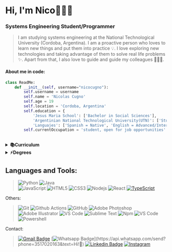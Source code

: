 # Hi, I'm Nico👋👨‍💻
### Systems Engineering Student/Programmer
> I am studying systems engineering at the National Technological University (Cordoba, Argentina). I am a proactive person who loves to learn new things and put them into practice 💡. I love exploring new technologies and taking advantage of them to solve real life problems ✨. Apart from that, I also love to guide and guide my colleagues 👨🏻‍💻.

#### About me in code:
```python
class ReadMe:
    def __init__(self, username="nicocugno"):
        self.username = username
        self.name = 'Nicolas Cugno'
        self.age = 19
        self.location = 'Cordoba, Argentina'
        self.education = {
            'Jesus Maria School': ['Bachelor in Social Sciences'],
            'Argentinian National Technological University(UTN)': ['Studying Systems Engineering'],
            'Languajes': ['Spanish = Native', 'English = Advanced/Intermediate', 'German = Basic']}
        self.currentOccupation = 'student, open for job opportunities'
        
```


 <details>
  <summary><b>📚Curriculum</b></summary>
  -Cv: <a href="CURRICULUM VITAE.pdf">Curriculum Vitae</a><br> 
  </details>
  <details>
  <summary><b>⚡Degrees</b></summary>
  -Certificado UTN: <a href="Certificado_de_Aprobacin_-_MM01_-_Internet_de_las_Cosas_IOT.pdf">Internet de las Cosas</a><br> 
  -Certificado UTN: <a href="Certificado_de_Aprobacin_-_MM02_-_Blockchain.pdf">Blockchain</a> <br> 
  -Certificado UTN: <a href="Certificado_de_Aprobacin_-_MM03_-_Cloud_Computing.pdf">Cloud Computing</a><br> 
  -Certificado Bootcamp: <a href="Diploma Fundamentos de la Programacion.pdf">Fundamentos de la Programacion</a> 
  </details>
  
 
 
 
## Languages and Tools:
  
  
>![Python](http://img.shields.io/badge/-Python-3776AB?style=flat-square&logo=python&logoColor=ffffff) 
![Java](http://img.shields.io/badge/-Java-5B4638?style=flat-square&logo=java&logoColor=ffffff)  
![JavaScript](https://img.shields.io/badge/-JavaScript-black?style=flat-square&logo=javascript)
![HTML5](https://img.shields.io/badge/-HTML5-%23E44D27?style=flat-square&logo=html5&logoColor=ffffff)
![CSS3](https://img.shields.io/badge/-CSS3-%231572B6?style=flat-square&logo=css3)
![Nodejs](https://img.shields.io/badge/-Nodejs-black?style=flat-square&logo=Node.js)
![React](https://img.shields.io/badge/-React-%23282C34?style=flat-square&logo=react)
[![TypeScript](https://img.shields.io/badge/-TypeScript-007ACC?style=flat-square&logo=typescript&link=https://github.com/LuizCarlosAbbott/)](https://github.com/LuizCarlosAbbott/)


  
  
  
  Others:

  >![Git](https://img.shields.io/badge/-Git-black?style=flat-square&logo=git)
  ![Github Actions](http://img.shields.io/badge/-Github%20Actions-2088FF?style=flat-square&logo=github-actions&logoColor=ffffff)
  ![GitHub](https://img.shields.io/badge/-GitHub-181717?style=flat-square&logo=github)
  ![Adobe Photoshop](http://img.shields.io/badge/-Abode%20Photoshop-26C9FF?style=flat-square&logo=adobe-photoshop&logoColor=ffffff)
  ![Adobe Illustrator](http://img.shields.io/badge/-Abode%20Illustrator-FC8F30?style=flat-square&logo=adobe-illustrator&logoColor=ffffff)
  ![VS Code](http://img.shields.io/badge/-VS%20Code-007ACC?style=flat-square&logo=visual-studio-code)
  ![Sublime Text](http://img.shields.io/badge/-Sublime%20Text-3C4858?style=flat-square&logo=sublime-text)
  ![Npm](https://img.shields.io/badge/-npm-CB3837?style=flat-square&logo=npm)
  ![VS Code](http://img.shields.io/badge/-VS%20Code-007ACC?style=flat-square&logo=visual-studio-code&logoColor=ffffff)
  ![Powershell](http://img.shields.io/badge/-Powershell-5391FE?style=flat-square&logo=powershell&logoColor=ffffff)







Contact:
>[![Gmail Badge](https://img.shields.io/badge/-Gmail-c14438?style=flat-square&logo=Gmail&logoColor=white&link=mailto:nicocugno2gmail.com)](mailto:nicocugno2gmail.com)
[![Whatsapp Badge](https://img.shields.io/badge/-Whatsapp-4CA143?style=flat-square&labelColor=4CA143&logo=whatsapp&logoColor=white&link=https://api.whatsapp.com/send?phone=3517020163&text=Olá!)](https://api.whatsapp.com/send?phone=3517020163&text=Hi!🖖)
[![Linkedin Badge](https://img.shields.io/badge/-LinkedIn-blue?style=flat-square&logo=Linkedin&logoColor=white&link=https://https://www.linkedin.com/in/nicol%C3%A1s-cugno-8b692b1bb/)](https://www.linkedin.com/in/nicol%C3%A1s-cugno-8b692b1bb/)
<a href="https://www.instagram.com/nico.cugno/" target="_blank"><img src="https://img.shields.io/badge/Instagram-%23E4405F.svg?&style=flat-square&logo=instagram&logoColor=white" alt="Instagram"></a>



  
